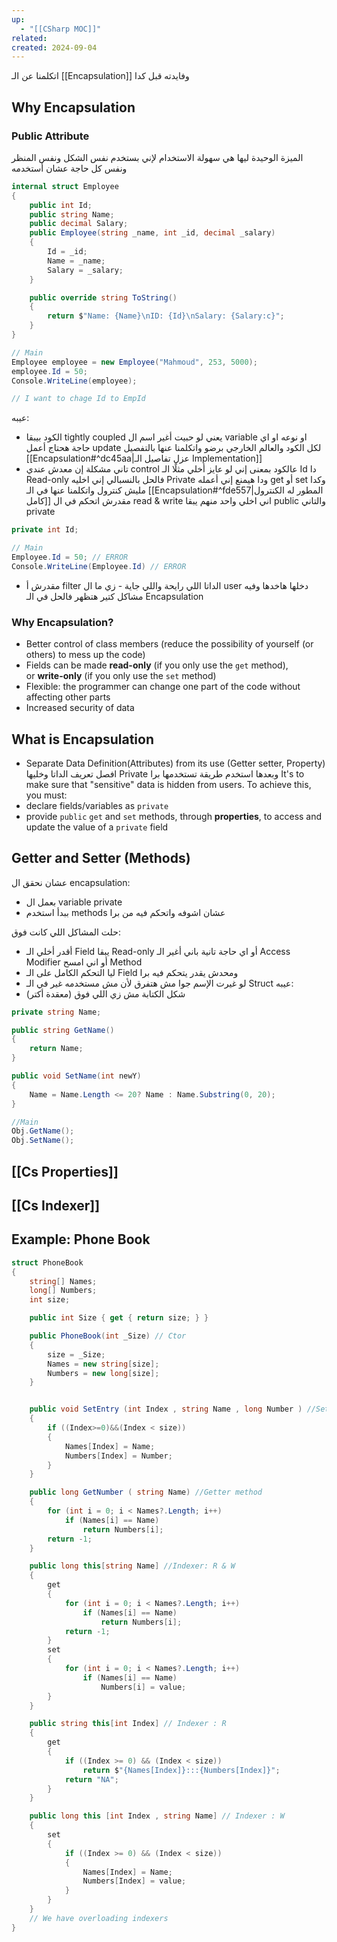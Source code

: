 ```yaml
---
up:
  - "[[CSharp MOC]]"
related: 
created: 2024-09-04
---
```

اتكلمنا عن الـ [[Encapsulation]] وفايدته قبل كدا
## Why Encapsulation 
### Public Attribute
الميزة الوحيدة ليها هي سهولة الاستخدام لإني بستخدم نفس الشكل ونفس المنظر ونفس كل حاجة عشان أستخدمه

```cs
internal struct Employee
{
    public int Id;
    public string Name;
    public decimal Salary;
    public Employee(string _name, int _id, decimal _salary)
    {
        Id = _id;
        Name = _name;
        Salary = _salary;
    }

    public override string ToString()
    {
        return $"Name: {Name}\nID: {Id}\nSalary: {Salary:c}";
    }
}

// Main
Employee employee = new Employee("Mahmoud", 253, 5000);
employee.Id = 50;
Console.WriteLine(employee);

// I want to chage Id to EmpId
```

عيبه: 
- الكود بيبقا tightly coupled يعني لو حبيت أغير اسم ال variable او نوعه او اي حاجة هحتاج أعمل update لكل الكود والعالم الخارجي برضو
  واتكلمنا عنها بالتفصيل [[Encapsulation#^dc45aa|عزل تفاصيل الـ Implementation]]
- تاني مشكلة إن معدش عندي control عالكود بمعنى إني لو عايز أخلي مثلًا الـ Id دا Read-only فالحل بالنسبالي إني اخليه Private ودا هيمنع إني أعمله get أو set وكدا مليش كنترول واتكلمنا عنها في الـ [[Encapsulation#^fde557|المطور له الكنترول كامل]]
  مقدرش اتحكم في ال read & write اني اخلي واحد منهم يبقا public والتاني private
```cs
private int Id;

// Main
Employee.Id = 50; // ERROR
Console.WriteLine(Employee.Id) // ERROR
```
- مقدرش أ filter الداتا اللي رايحة واللي جاية - زي ما ال user دخلها هاخدها
وفيه مشاكل كتير هتظهر فالحل في الـ Encapsulation

### Why Encapsulation?
- Better control of class members (reduce the possibility of yourself (or others) to mess up the code)
- Fields can be made **read-only** (if you only use the `get` method), or **write-only** (if you only use the `set` method)
- Flexible: the programmer can change one part of the code without affecting other parts
- Increased security of data
## What is Encapsulation
- Separate Data Definition(Attributes) from its use (Getter setter, Property)
  افصل تعريف الداتا وخليها Private وبعدها استخدم طريقة تستخدمها برا
It's to make sure that "sensitive" data is hidden from users. 
To achieve this, you must:
- declare fields/variables as `private`
- provide `public` `get` and `set` methods, through **properties**, to access and update the value of a `private` field

## Getter and Setter (Methods)
عشان نحقق ال encapsulation:
- بعمل ال variable private 
- ببدأ استخدم methods عشان اشوفه واتحكم فيه من برا

حلت المشاكل اللي كانت فوق:
- أقدر أخلي الـ Field يبقا Read-only أو اي حاجة تانية باني أغير الـ Access Modifier أو اني امسح Method
- ليا التحكم الكامل على الـ Field ومحدش يقدر يتحكم فيه برا
- لو غيرت الإسم جوا مش هتفرق لأن مش مستخدمه غير في الـ Struct
عيبه:
- شكل الكتابة مش زي اللي فوق (معقدة أكتر)
```cs
private string Name;

public string GetName()
{
    return Name;
}

public void SetName(int newY)
{
    Name = Name.Length <= 20? Name : Name.Substring(0, 20);
}

//Main
Obj.GetName();
Obj.SetName();
```

## [[Cs Properties]]
## [[Cs Indexer]]
## Example: Phone Book
```cs
struct PhoneBook
{
    string[] Names;
    long[] Numbers;
    int size;

    public int Size { get { return size; } }

    public PhoneBook(int _Size) // Ctor
    {
        size = _Size;
        Names = new string[size];
        Numbers = new long[size];
    }


    public void SetEntry (int Index , string Name , long Number ) //Setter method
    {
        if ((Index>=0)&&(Index < size))
        {
            Names[Index] = Name;
            Numbers[Index] = Number;
        }
    }

    public long GetNumber ( string Name) //Getter method
    {
        for (int i = 0; i < Names?.Length; i++)
            if (Names[i] == Name)
                return Numbers[i];
        return -1;
    }

    public long this[string Name] //Indexer: R & W
    {
        get
        {
            for (int i = 0; i < Names?.Length; i++)
                if (Names[i] == Name)
                    return Numbers[i];
            return -1;
        }
        set
        {
            for (int i = 0; i < Names?.Length; i++)
                if (Names[i] == Name)
                    Numbers[i] = value;
        }
    }

    public string this[int Index] // Indexer : R
    {
        get
        {
            if ((Index >= 0) && (Index < size))
                return $"{Names[Index]}:::{Numbers[Index]}";
            return "NA";
        }
    }

    public long this [int Index , string Name] // Indexer : W
    {
        set
        {
            if ((Index >= 0) && (Index < size))
            {
                Names[Index] = Name;
                Numbers[Index] = value;
            }
        }
    }
	// We have overloading indexers
}
```